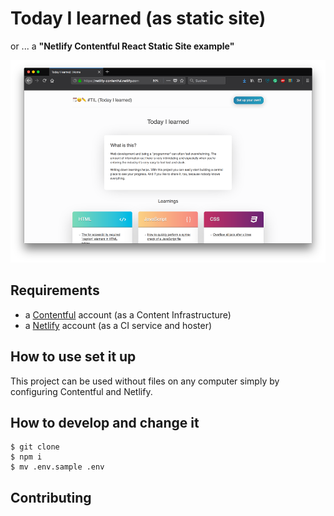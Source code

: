 # Today I learned (as static site)

or ... a **"Netlify Contentful React Static Site example"**

![The Today I learned site](./screenshot.png)

## Requirements

- a [Contentful](https://www.contentful.com) account (as a Content Infrastructure)
- a [Netlify](https://www.netlify.com) account (as a CI service and hoster)

## How to use set it up

This project can be used without files on any computer simply by configuring Contentful and Netlify.

## How to develop and change it

```
$ git clone
$ npm i
$ mv .env.sample .env
```

## Contributing
